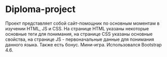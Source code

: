 # Diploma-project
Проект представляет собой сайт-помощник по основным моментам в изучении HTML, JS и CSS.
На странице HTML указаны некоторые основные теги для понимания, на странице CSS указаны основные свойства, на странице JS - первоначальные данные для понимания данного языка.
Также есть бонус. Мини-игра.
Использовался Bootstrap 4.6. 
